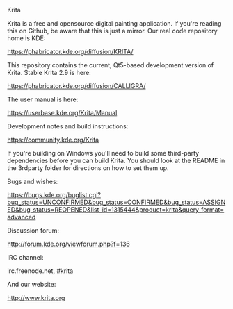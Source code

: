 Krita

Krita is a free and opensource digital painting application. If you're 
reading this on Github, be aware that this is just a mirror. Our real
code repository home is KDE:

  https://phabricator.kde.org/diffusion/KRITA/

This repository contains the current, Qt5-based development version of
Krita. Stable Krita 2.9 is here:

  https://phabricator.kde.org/diffusion/CALLIGRA/

The user manual is here:

  https://userbase.kde.org/Krita/Manual

Development notes and build instructions:

  https://community.kde.org/Krita

If you're building on Windows you'll need to build some third-party
dependencies before you can build Krita. You should look at the README
in the 3rdparty folder for directions on how to set them up.

Bugs and wishes:

  https://bugs.kde.org/buglist.cgi?bug_status=UNCONFIRMED&bug_status=CONFIRMED&bug_status=ASSIGNED&bug_status=REOPENED&list_id=1315444&product=krita&query_format=advanced

Discussion forum:

  http://forum.kde.org/viewforum.php?f=136

IRC channel:

  irc.freenode.net, #krita

And our website:

  http://www.krita.org
